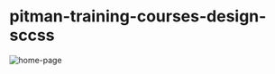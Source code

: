 # pitman-training-courses-design-sccss

![home-page](https://github.com/gautamladhava/pitman-training-courses-design-sccss/assets/109068997/4d412397-3c1f-4821-a713-5c8a6b3cf32b)
